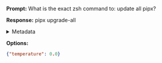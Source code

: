 **Prompt:**
What is the exact zsh command to: update all pipx?


**Response:**
pipx upgrade-all

<details><summary>Metadata</summary>

- Duration: 936 ms
- Datetime: 2023-08-21T18:21:25.776837
- Model: gpt-4-0613

</details>

**Options:**
```json
{"temperature": 0.0}
```

